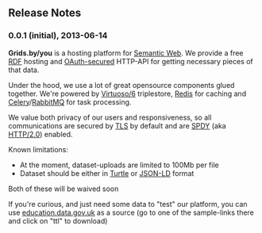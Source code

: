 ## Release Notes

### 0.0.1 (initial), 2013-06-14

**Grids.by/you** is a hosting platform for [Semantic Web](https://en.wikipedia.org/wiki/Semantic_web). We provide a free [RDF](http://www.w3.org/RDF/ "RDF - Semantic Web Standards") hosting and [OAuth-secured](http://oauth.net/core/1.0a/ "OAuth Core 1.0a") HTTP-API for getting necessary pieces of that data.

Under the hood, we use a lot of great opensource components glued together. We're powered by [Virtuoso/6](http://virtuoso.openlinksw.com/dataspace/doc/dav/wiki/Main/ "Virtuoso Open-Source Wiki : Virtuoso Open-Source Edition") triplestore, [Redis](http://redis.io/ "Redis") for caching and [Celery](http://www.celeryproject.org/ "Homepage | Celery: Distributed Task Queue")/[RabbitMQ](http://www.rabbitmq.com/ "RabbitMQ - Messaging that just works") for task processing.

We value both privacy of our users and responsiveness, so all communications are secured by [TLS](https://en.wikipedia.org/wiki/Transport_Layer_Security) by default and are [SPDY](http://www.chromium.org/spdy "SPDY - The Chromium Projects") (aka [HTTP/2.0](https://en.wikipedia.org/wiki/HTTP_2.0)) enabled.

Known limitations:

* At the moment, dataset-uploads are limited to 100Mb per file
* Dataset should be either in [Turtle](http://www.w3.org/TeamSubmission/turtle/ "Turtle - Terse RDF Triple Language") or [JSON-LD](http://json-ld.org/ "JSON-LD - JSON for Linking Data") format

Both of these will be waived soon

If you're curious, and just need some data to "test" our platform, you can use [education.data.gov.uk](http://education.data.gov.uk/ "education.data.gov.uk") as a source (go to one of the sample-links there and click on "ttl" to download)